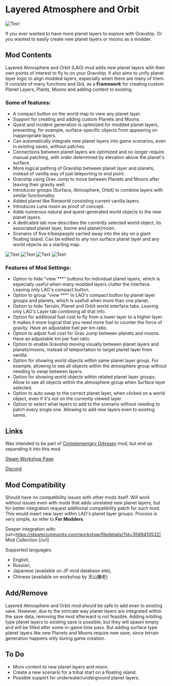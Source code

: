 # Layered Atmosphere and Orbit

![Text](/Mod%20Page/Images/Layered%20Atmosphere%20and%20Orbit.png)

If you ever wanted to have more planet layers to explore with Gravship. Or you wanted to easily create new planet layers or moons as a modder.

## Mod Contents

Layered Atmosphere and Orbit (LAO) mod adds new planet layers with their own points of interest to fly to on your Gravship. It also aims to unify planet layer logic to align modded layers, especially when there are many of them. It consists of many functions and QoL as a **Framework** for creating custom Planet Layers, Plants, Moons and adding content to existing.

### Some of features:

* A compact button on the world map to view any planet layer.
* Support for creating and adding custom Planets and Moons.
* Quest and incident generation is optimized for modded planet layers, preventing, for example, surface-specific objects from appearing on inappropriate layers.
* Can automatically integrate new planet layers into game scenarios, even in existing saves, without patches.
* Connections between planet layers are optimized and no longer require manual patching, with order determined by elevation above the planet's surface.
* More logical pathing of Gravship between planet layer and planets, instead of vanilla way of just teleporting to end point.
* Gravship using Grav Jump to move between Planets and Moons after leaving their gravity well.
* Introduces groups (Surface, Atmosphere, Orbit) to combine layers with similar functionality.
* Added planet like Rimworld consisting current vanilla layers.
* Introduces Luna moon as proof of concept.
* Adds numerous natural and quest-generated world objects to the new planet layers.
* A dedicated tab now describes the currently selected world object, its associated planet layer, biome and planet/moon.
* Scenario of five tribespeople carried away into the sky on a giant floating island. Can be edited to any non surface planet layer and any world objects as a starting map.

![Text](/Mod%20Page/Images/Content/LAODesc1.png)
![Text](/Mod%20Page/Images/Content/LAODesc2.png)
![Text](/Mod%20Page/Images/Content/LAODesc3.png)
![Text](/Mod%20Page/Images/Content/LAODesc4.png)

### Features of Mod Settings:

* Option to hide "view ***" buttons for individual planet layers, which is especially useful when many modded layers clutter the interface. Leaving only LAO's compact button.
* Option to group "view ***" in LAO's compact button by planet layer groups and planets, which is usefull when more than one planet.
* Option to hide Terrain, Planet and Orbit world interface tabs. Leaving only LAO's Layer tab combining all that info.
* Option for additional fuel cost to fly from a lower layer to a higher layer. It makes it more logical that you need more fuel to counter the force of gravity. Have an adjustable fuel per km ratio.
* Option to adjust fuel cost for Grav Jump between planets and moons. Have an adjustable km per fuel ratio.
* Option to enable Gravship moving visually between planet layers and planets/moons, instead of teleportation to target planet layer from vanilla.
* Option for showing world objects within same planet layer group. For example, allowing to see all objects within the atmosphere group without needing to swap between layers.
* Option for showing world objects within related planet layer groups. Allow to see all objects within the atmosphere group when Surface layer selected.
* Option to auto swap to the correct planet layer, when clicked on a world object, even if it's not on the currently viewed layer.
* Option to select what layers to add to the scenario without needing to patch every single one. Allowing to add new layers even to existing saves.

## Links

Was intended to be part of [Complementary Odyssey](https://steamcommunity.com/sharedfiles/filedetails/?id=3546612303) mod, but end up separating it into this mod.

[Steam Workshop Page](https://steamcommunity.com/sharedfiles/filedetails/?id=3546612303)

[Discord](https://discord.gg/tKsBgzzTsG)

## Mod Compatibility

Should have no compatibility issues with other mods itself. Will work without issues even with mods that adds unrelated new planet layers, but for better integration request additional compatibility patch for such mod. This would insert new layer within LAO's planet layer groups. Process is very simple, so refer to **For Modders**.

Deeper integration with:
[url=https://steamcommunity.com/workshop/filedetails/?id=3569410532] Mod Collection [/url]

Supported languages:
* English,
* Russian,
* Japanese (available on JP mod database site),
* Chinese (available on workshop by 天山螣老)

## Add/Remove

Layered Atmosphere and Orbit mod should be safe to add even to existing save. However, due to the intricate way planet layers are integrated within the save data, removing the mod afterward is not feasible. Adding orbiting type planet layers to existing save is possible, but they will spawn empty and will be filled after some in-game time pass. But adding surface type planet layers like new Planets and Moons require new save, since terrain generation happens only during game creation.

## To Do

- More content to new planet layers and moon.
- Create a new scenario for a tribal start on a floating island.
- Possible support for underwater/underground planet layers.
